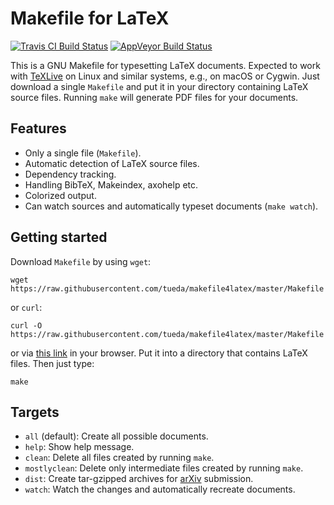Makefile for LaTeX
==================

[![Travis CI Build Status](https://travis-ci.org/tueda/makefile4latex.svg?branch=master)](https://travis-ci.org/tueda/makefile4latex)
[![AppVeyor Build Status](https://ci.appveyor.com/api/projects/status/fy41hbf7eijhyvx3/branch/master?svg=true)](https://ci.appveyor.com/project/tueda/makefile4latex)

This is a GNU Makefile for typesetting LaTeX documents. Expected to work with
[TeXLive](https://www.tug.org/texlive/) on Linux and similar systems, e.g., on
macOS or Cygwin. Just download a single `Makefile` and put it in your directory
containing LaTeX source files. Running `make` will generate PDF files for your
documents.

Features
--------

- Only a single file (`Makefile`).
- Automatic detection of LaTeX source files.
- Dependency tracking.
- Handling BibTeX, Makeindex, axohelp etc.
- Colorized output.
- Can watch sources and automatically typeset documents (`make watch`).

Getting started
---------------

Download `Makefile` by using `wget`:
```shell
wget https://raw.githubusercontent.com/tueda/makefile4latex/master/Makefile
```
or `curl`:
```shell
curl -O https://raw.githubusercontent.com/tueda/makefile4latex/master/Makefile
```
or via [this link](https://raw.githubusercontent.com/tueda/makefile4latex/master/Makefile) in your browser.
Put it into a directory that contains LaTeX files. Then just type:
```shell
make
```

Targets
-------

- `all` (default):
  Create all possible documents.
- `help`:
  Show help message.
- `clean`:
  Delete all files created by running `make`.
- `mostlyclean`:
  Delete only intermediate files created by running `make`.
- `dist`:
  Create tar-gzipped archives for [arXiv](https://arxiv.org/) submission.
- `watch`:
  Watch the changes and automatically recreate documents.

